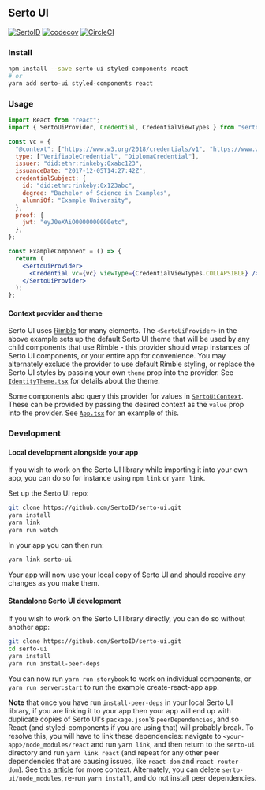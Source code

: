 ## Serto UI

[![SertoID](https://circleci.com/gh/SertoID/serto-ui.svg?style=svg&circle-token=1c9f5796a3867357f99158ec5200124191b126eb)](https://circleci.com/gh/SertoID/serto-ui/tree/master)
[![codecov](https://codecov.io/gh/SertoID/serto-ui/branch/main/graph/badge.svg?token=92Z92RQFWG)](https://codecov.io/gh/SertoID/serto-schemas-backend)
[![CircleCI](https://circleci.com/gh/SertoID/serto-ui.svg?style=svg)](https://circleci.com/gh/SertoID/serto-ui)

### Install

```bash
npm install --save serto-ui styled-components react
# or
yarn add serto-ui styled-components react
```

### Usage

```jsx
import React from "react";
import { SertoUiProvider, Credential, CredentialViewTypes } from "serto-ui";

const vc = {
  "@context": ["https://www.w3.org/2018/credentials/v1", "https://www.w3.org/2018/credentials/examples/v1"],
  type: ["VerifiableCredential", "DiplomaCredential"],
  issuer: "did:ethr:rinkeby:0xabc123",
  issuanceDate: "2017-12-05T14:27:42Z",
  credentialSubject: {
    id: "did:ethr:rinkeby:0x123abc",
    degree: "Bachelor of Science in Examples",
    alumniOf: "Example University",
  },
  proof: {
    jwt: "eyJ0eXAiO0000000000etc",
  },
};

const ExampleComponent = () => {
  return (
    <SertoUiProvider>
      <Credential vc={vc} viewType={CredentialViewTypes.COLLAPSIBLE} />
    </SertoUiProvider>
  );
};
```

#### Context provider and theme

Serto UI uses [Rimble](https://rimble.consensys.design/) for many elements. The `<SertoUiProvider>` in the above example sets up the default Serto UI theme that will be used by any child components that use Rimble - this provider should wrap instances of Serto UI components, or your entire app for convenience. You may alternately exclude the provider to use default Rimble styling, or replace the Serto UI styles by passing your own `theme` prop into the provider. See [`IdentityTheme.tsx`](src/themes/IdentityTheme.tsx) for details about the theme.

Some components also query this provider for values in [`SertoUiContext`](src/context/SertoUiContext.tsx). These can be provided by passing the desired context as the `value` prop into the provider. See [`App.tsx`](src/App.tsx) for an example of this.

### Development

#### Local development alongside your app

If you wish to work on the Serto UI library while importing it into your own app, you can do so for instance using `npm link` or `yarn link`.

Set up the Serto UI repo:

```bash
git clone https://github.com/SertoID/serto-ui.git
yarn install
yarn link
yarn run watch
```

In your app you can then run:

```bash
yarn link serto-ui
```

Your app will now use your local copy of Serto UI and should receive any changes as you make them.

#### Standalone Serto UI development

If you wish to work on the Serto UI library directly, you can do so without another app:

```bash
git clone https://github.com/SertoID/serto-ui.git
cd serto-ui
yarn install
yarn run install-peer-deps
```

You can now run `yarn run storybook` to work on individual components, or `yarn run server:start` to run the example create-react-app app.

**Note** that once you have run `install-peer-deps` in your local Serto UI library, if you are linking it to your app then your app will end up with duplicate copies of Serto UI's `package.json`'s `peerDependencies`, and so React (and styled-components if you are using that) will probably break. To resolve this, you will have to link these dependencies: navigate to `<your-app>/node_modules/react` and run `yarn link`, and then return to the `serto-ui` directory and run `yarn link react` (and repeat for any other peer dependencies that are causing issues, like `react-dom` and `react-router-dom`). See [this article](https://dev.to/yvonnickfrin/how-to-handle-peer-dependencies-when-developing-modules-18fa) for more context. Alternately, you can delete `serto-ui/node_modules`, re-run `yarn install`, and do not install peer dependencies.
